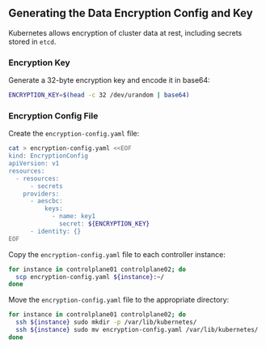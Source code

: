 ## Generating the Data Encryption Config and Key

Kubernetes allows encryption of cluster data at rest, including secrets stored in `etcd`.

### Encryption Key

Generate a 32-byte encryption key and encode it in base64:

```bash
ENCRYPTION_KEY=$(head -c 32 /dev/urandom | base64)
```

### Encryption Config File

Create the `encryption-config.yaml` file:

```bash
cat > encryption-config.yaml <<EOF
kind: EncryptionConfig
apiVersion: v1
resources:
  - resources:
      - secrets
    providers:
      - aescbc:
          keys:
            - name: key1
              secret: ${ENCRYPTION_KEY}
      - identity: {}
EOF
```

Copy the `encryption-config.yaml` file to each controller instance:

```bash
for instance in controlplane01 controlplane02; do
  scp encryption-config.yaml ${instance}:~/
done
```

Move the `encryption-config.yaml` file to the appropriate directory:

```bash
for instance in controlplane01 controlplane02; do
  ssh ${instance} sudo mkdir -p /var/lib/kubernetes/
  ssh ${instance} sudo mv encryption-config.yaml /var/lib/kubernetes/
done
```

